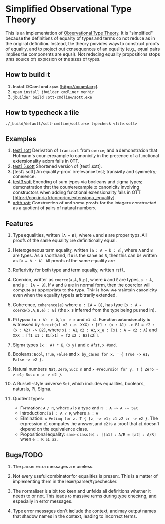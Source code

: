 # Simplified Observational Type Theory

This is an implementation
of
[Observational Type Theory](http://strictlypositive.org/obseqnow.pdf). It
is "simplified" because the definitions of equality of types and terms
do not reduce as in the original definition. Instead, the theory
provides ways to construct proofs of equality, and to project out
consequences of an equality (e.g., equal pairs implies the components
are equal). Not reducing equality propositions stops (this source of)
explosion of the sizes of types.

## How to build it

1. Install OCaml and `opam` [https://ocaml.org].
2. `opam install jbuilder cmdliner menhir`
3. `jbuilder build sott-cmdline/sott.exe`

## How to typecheck a file

`./_build/default/sott-cmdline/sott.exe typecheck <file.sott>`

## Examples

1. [test1.sott](test1.sott) Derivation of `transport` from `coerce`;
   and a demonstration that Hofmann's counterexample to canonicity in
   the presence of a functional extensionality axiom fails in OTT.
2. [test1.5.sott](test1.5.sott) Shortened version of [test1.sott].
3. [test2.sott] An equality-proof irrelevance test; transivity and
   symmetry; coherence.
4. [test3.sott](test3.sott) Encoding of sum types via booleans and
   sigma types; demonstration that the counterexample to canonicity
   involving constructors when adding functional extensionality fails
   in OTT [https://coq.inria.fr/cocorico/extensional_equality].
5. [arith.sott](arith.sott) Construction of and some proofs for the
   integers constructed as a quotient of pairs of natural numbers.

## Features

1. Type equalities, written `[A = B]`, where `A` and `B` are proper
   typs. All proofs of the same equality are definitionally equal.

2. Heterogeneous term equality, written `[a : A = b : B]`, where `A`
   and `B` are types. As a shorthand, if `A` is the same as `B`, then
   this can be written as `[a = b : A]`. All proofs of the same
   equality are

3. Reflexivity for both type and term equality, written `refl`.

3. Coercion, written as `coerce(a,A,B,p)`, where `A` and `B` are
   types, `a : A`, and `p : [A = B]`. If `A` and `B` are in normal
   form, then the coercion will compute as appropriate to the
   type. This is how we maintain canonicity even when the equality
   type is arbitrarily extended.

4. Coherence, `coherence(e)` where `e : [A = B]`, has type `[x : A =
   coerce(x,A,B,e) : B]` (the `x` is inferred from the type being
   pushed in).

5. Pi types: `(x : A) -> B`, `\x -> e` and `e1 e2`. Function
   extensionality is witnessed by `funext(x1 x2 x_e. XXX) : [f1 : (x :
   A1) -> B1 = f2 : (x : A2) -> B2]`, where `x1 : A1`, `x2 : A2`,
   `x_e : [x1 : A = x2 : A]` and `XXX : [f1 x1 : B1[x1] = f2 x2 :
   B2[x2]]`.

6. Sigma types `(x : A) * B`, `(x,y)` and `x #fst`, `x #snd`.

7. Booleans: `Bool`, `True`, `False` and `x by_cases for x. T { True
   -> e1; False -> e2 }`.

8. Natural numbers: `Nat`, `Zero`, `Succ n` and `x #recursion for y. T
   { Zero -> e1; Succ n p -> e2 }`.
   
9. A Russell-style universe `Set`, which includes equalities,
   booleans, naturals, Pi, Sigma.
   
10. Quotient types:
    - Formation: `A / R`, where `A` is a type and `R : A -> A -> Set`
    - Introduction: `[a] : A / R`, where `a : A`
    - Elimination: `x #elimq for z. T { [z] -> e1; z1 z2 zr -> e2
      }`. The expression `e1` computes the answer, and `e2` is a proof
      that `e1` doesn't depend on the equivalence class.
    - Propositional equality: `same-class(e) : [[a1] : A/R = [a2] :
      A/R]` when `e : R a1 a2`.

## Bugs/TODO

1. The parser error messages are useless.

2. Not every useful combinator for equalities is present. This is a
   matter of implementing them in the lexer/parser/typechecker.

3. The normaliser is a bit too keen and unfolds all definitions
   whether it needs to or not. This leads to massive terms during type
   checking, and especially in error messages.
   
4. Type error messages don't include the context, and may output names
   that shadow names in the context, leading to incorrect terms.
